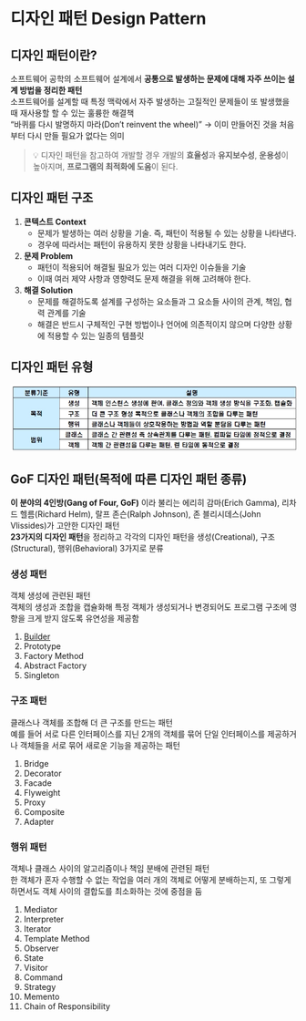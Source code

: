 # 디자인 패턴 Design Pattern

## 디자인 패턴이란?
소프트웨어 공학의 소프트웨어 설계에서 **공통으로 발생하는 문제에 대해 자주 쓰이는 설계 방법을 정리한 패턴**   
소프트웨어를 설계할 때 특정 맥락에서 자주 발생하는 고질적인 문제들이 또 발생했을 때 재사용할 할 수 있는 훌륭한 해결책   
“바퀴를 다시 발명하지 마라(Don’t reinvent the wheel)” → 이미 만들어진 것을 처음부터 다시 만들 필요가 없다는 의미
> 💡 디자인 패턴을 참고하여 개발할 경우 개발의 **효율성**과 **유지보수성**, **운용성**이 높아지며, **프로그램의 최적화에 도움**이 된다.

## 디자인 패턴 구조
1. **콘텍스트 Context**
    - 문제가 발생하는 여러 상황을 기술. 즉, 패턴이 적용될 수 있는 상황을 나타낸다.
    - 경우에 따라서는 패턴이 유용하지 못한 상황을 나타내기도 한다.
2. **문제 Problem**
    - 패턴이 적용되어 해결될 필요가 있는 여러 디자인 이슈들을 기술
    - 이때 여러 제약 사항과 영향력도 문제 해결을 위해 고려해야 한다.
3. **해결 Solution**
    - 문제를 해결하도록 설계를 구성하는 요소들과 그 요소들 사이의 관계, 책임, 협력 관계를 기술
    - 해결은 반드시 구체적인 구현 방법이나 언어에 의존적이지 않으며 다양한 상황에 적용할 수 있는 일종의 템플릿

## 디자인 패턴 유형
![디자인 패턴 유형](./images/디자인%20패턴%20유형.jpg)

## GoF 디자인 패턴(목적에 따른 디자인 패턴 종류)
**이 분야의 4인방(Gang of Four, GoF)** 이라 불리는 에리히 감마(Erich Gamma), 리차드 헬름(Richard Helm), 랄프 존슨(Ralph Johnson), 존 블리시데스(John Vlissides)가 고안한 디자인 패턴   
**23가지의 디자인 패턴**을 정리하고 각각의 디자인 패턴을 생성(Creational), 구조(Structural), 행위(Behavioral) 3가지로 분류

### 생성 패턴
객체 생성에 관련된 패턴   
객체의 생성과 조합을 캡슐화해 특정 객체가 생성되거나 변경되어도 프로그램 구조에 영향을 크게 받지 않도록 유연성을 제공함
1. [Builder](https://github.com/triflingness/CSnCT-Study/blob/main/Design%20Pattern/Builder%20Pattern.md)
2. Prototype
3. Factory Method
4. Abstract Factory
5. Singleton

### 구조 패턴
클래스나 객체를 조합해 더 큰 구조를 만드는 패턴   
예를 들어 서로 다른 인터페이스를 지닌 2개의 객체를 묶어 단일 인터페이스를 제공하거나 객체들을 서로 묶어 새로운 기능을 제공하는 패턴
1. Bridge
2. Decorator
3. Facade
4. Flyweight
5. Proxy
6. Composite
7. Adapter

### 행위 패턴
객체나 클래스 사이의 알고리즘이나 책임 분배에 관련된 패턴   
한 객체가 혼자 수행할 수 없는 작업을 여러 개의 객체로 어떻게 분배하는지, 또 그렇게 하면서도 객체 사이의 결합도를 최소화하는 것에 중점을 둠
1. Mediator
2. Interpreter
3. Iterator
4. Template Method
5. Observer
6. State
7. Visitor
8. Command
9. Strategy
10. Memento
11. Chain of Responsibility
